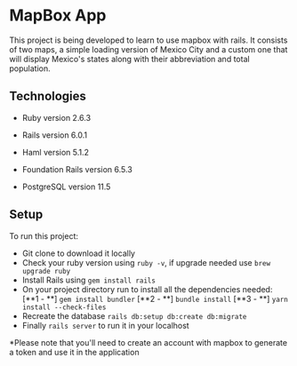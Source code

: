 # MapBox App

This project is being developed to learn to use mapbox with rails. It consists of two maps, a simple loading version of Mexico City and a custom one that will display Mexico's states along with their abbreviation and total population.

## Technologies 

* Ruby version 2.6.3

* Rails version 6.0.1 

* Haml version 5.1.2

* Foundation Rails version 6.5.3

* PostgreSQL version 11.5

## Setup

To run this project:

* Git clone to download it locally
* Check your ruby version using `ruby -v`, if upgrade needed use `brew upgrade ruby`
* Install Rails using `gem install rails`
* On your project directory run to install all the dependencies needed:
    [**1 - **]  `gem install bundler`
    [**2 - **] `bundle install`
    [**3 - **] `yarn install --check-files`
* Recreate the database `rails db:setup db:create db:migrate`
* Finally `rails server` to run it in your localhost

*Please note that you'll need to create an account with mapbox to generate a token and use it in the application
